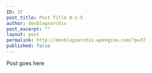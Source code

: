 ```yaml
---
ID: 37
post_title: Post Title 8-2-5
author: devblogsarchiv
post_excerpt: ""
layout: post
permalink: http://devblogsarchiv.wpengine.com/?p=37
published: false
---
```

Post goes here
